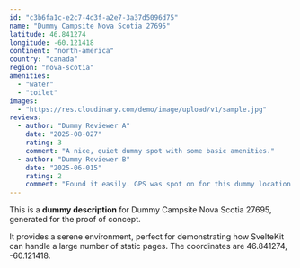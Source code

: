 ```yaml
---
id: "c3b6fa1c-e2c7-4d3f-a2e7-3a37d5096d75"
name: "Dummy Campsite Nova Scotia 27695"
latitude: 46.841274
longitude: -60.121418
continent: "north-america"
country: "canada"
region: "nova-scotia"
amenities:
  - "water"
  - "toilet"
images:
  - "https://res.cloudinary.com/demo/image/upload/v1/sample.jpg"
reviews:
  - author: "Dummy Reviewer A"
    date: "2025-08-027"
    rating: 3
    comment: "A nice, quiet dummy spot with some basic amenities."
  - author: "Dummy Reviewer B"
    date: "2025-06-015"
    rating: 2
    comment: "Found it easily. GPS was spot on for this dummy location."
---
```


This is a **dummy description** for Dummy Campsite Nova Scotia 27695, generated for the proof of concept.

It provides a serene environment, perfect for demonstrating how SvelteKit can handle a large number of static pages. The coordinates are 46.841274, -60.121418.

